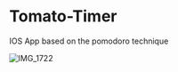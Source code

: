 # Tomato-Timer
IOS App based on the pomodoro technique

![IMG_1722](https://user-images.githubusercontent.com/58782527/178548295-d7ddf22c-ddba-49c0-a58e-2f76473d8878.PNG)
